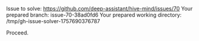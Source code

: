 Issue to solve: https://github.com/deep-assistant/hive-mind/issues/70
Your prepared branch: issue-70-38ad0fd6
Your prepared working directory: /tmp/gh-issue-solver-1757690376787

Proceed.